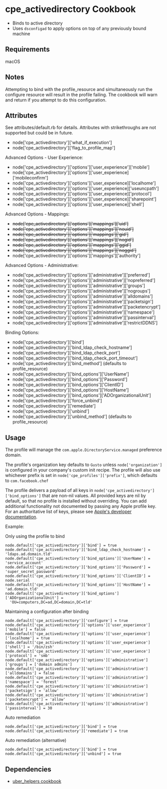 cpe_activedirectory Cookbook
=========================
- Binds to active directory
- Uses `dsconfigad` to apply options on top of any previously bound machine


Requirements
------------
macOS

Notes
------------
Attempting to bind with the profile_resource and simultaneously run the
configure resource will result in the profile failing. The cookbook
will warn and return if you attempt to do this configuration.

Attributes
----------
See attributes/default.rb for details. Attributes with strikethroughs are not
supported but could be in future.

* node['cpe_activedirectory']['what_if_execution']
* node['cpe_activedirectory']['flag_to_profile_map']

Advanced Options - User Experience:
* node['cpe_activedirectory']['options']['user_experience']['mobile']
* node['cpe_activedirectory']['options']['user_experience]['mobileconfirm']
* node['cpe_activedirectory']['options']['user_experience]['localhome']
* node['cpe_activedirectory']['options']['user_experience]['useuncpath']
* node['cpe_activedirectory']['options']['user_experience]['protocol']
* node['cpe_activedirectory']['options']['user_experience]['sharepoint']
* node['cpe_activedirectory']['options']['user_experience]['shell']

Advanced Options - Mappings:
* ~~node['cpe_activedirectory']['options']['mappings']['uid']~~
* ~~node['cpe_activedirectory']['options']['mappings']['nouid']~~
* ~~node['cpe_activedirectory']['options']['mappings']['gid']~~
* ~~node['cpe_activedirectory']['options']['mappings']['nogid']~~
* ~~node['cpe_activedirectory']['options']['mappings']['ggid']~~
* ~~node['cpe_activedirectory']['options']['mappings']['noggid']~~
* node['cpe_activedirectory']['options']['mappings']['authority']

Advanced Options - Administrative:
* node['cpe_activedirectory']['options']['administrative']['preferred']
* node['cpe_activedirectory']['options']['administrative']['nopreferred']
* node['cpe_activedirectory']['options']['administrative']['groups']
* node['cpe_activedirectory']['options']['administrative']['nogroups']
* node['cpe_activedirectory']['options']['administrative']['alldomains']
* node['cpe_activedirectory']['options']['administrative']['packetsign']
* node['cpe_activedirectory']['options']['administrative']['packetencrypt']
* node['cpe_activedirectory']['options']['administrative']['namespace']
* node['cpe_activedirectory']['options']['administrative']['passinterval']
* node['cpe_activedirectory']['options']['administrative']['restrictDDNS']

Binding Options:
* node['cpe_activedirectory']['bind']
* node['cpe_activedirectory']['bind_ldap_check_hostname']
* node['cpe_activedirectory']['bind_ldap_check_port']
* node['cpe_activedirectory']['bind_ldap_check_port_timeout']
* node['cpe_activedirectory']['bind_method'] (defaults to profile_resource)
* node['cpe_activedirectory']['bind_options']['UserName']
* node['cpe_activedirectory']['bind_options']['Password']
* node['cpe_activedirectory']['bind_options']['ClientID']
* node['cpe_activedirectory']['bind_options']['HostName']
* node['cpe_activedirectory']['bind_options']['ADOrganizationalUnit']
* node['cpe_activedirectory']['force_unbind']
* node['cpe_activedirectory']['remediate']
* node['cpe_activedirectory']['unbind']
* node['cpe_activedirectory']['unbind_method'] (defaults to profile_resource)

Usage
-----
The profile will manage the `com.apple.DirectoryService.managed` preference domain.

The profile's organization key defaults to `Gusto` unless `node['organization']` is
configured in your company's custom init recipe. The profile will also use
whichever prefix is set in `node['cpe_profiles']['prefix']`, which defaults to `com.facebook.chef`

The profile delivers a payload of all keys in `node['cpe_activedirectory']['bind_options']`
that are non-nil values.  All provided keys are nil by default, so that no profile is
installed without overriding. You can add additional functionality not documented by
passing any Apple profile key. For an authoritative list of keys,
please see [Apple's developer documentation](https://developer.apple.com/documentation/devicemanagement/directoryservice?language=objc).


Example:

Only using the profile to bind

```
node.default['cpe_activedirectory']['bind'] = true
node.default['cpe_activedirectory']['bind_ldap_check_hostname'] = 'ldaps.ad.domain.tld'
node.default['cpe_activedirectory']['bind_options']['UserName'] = 'service_account'
node.default['cpe_activedirectory']['bind_options']['Password'] = 'super_secret_password'
node.default['cpe_activedirectory']['bind_options']['ClientID'] = node.serial
node.default['cpe_activedirectory']['bind_options']['HostName'] = 'ad.domain.tld'
node.default['cpe_activedirectory']['bind_options']['ADOrganizationalUnit'] =
  'OU=computers,DC=ad,DC=domain,DC=tld'
```

Maintaining a configuration after binding

```
node.default['cpe_activedirectory']['configure'] = true
node.default['cpe_activedirectory']['options']['user_experience']['mobile'] = false
node.default['cpe_activedirectory']['options']['user_experience']['localhome'] = true
node.default['cpe_activedirectory']['options']['user_experience']['shell'] = '/bin/zsh'
node.default['cpe_activedirectory']['options']['user_experience']['protocol'] = 'smb'
node.default['cpe_activedirectory']['options']['administrative']['groups'] = ['domain admins']
node.default['cpe_activedirectory']['options']['administrative']['alldomains'] = false
node.default['cpe_activedirectory']['options']['administrative']['namespace'] = 'forest'
node.default['cpe_activedirectory']['options']['administrative']['packetsign'] = 'allow'
node.default['cpe_activedirectory']['options']['administrative']['packetencrypt'] = 'allow'
node.default['cpe_activedirectory']['options']['administrative']['passinterval'] = 30
```

Auto remediation

```
node.default['cpe_activedirectory']['bind'] = true
node.default['cpe_activedirectory']['remediate'] = true
```

Auto remediation (alternative)

```
node.default['cpe_activedirectory']['bind'] = true
node.default['cpe_activedirectory']['unbind'] = true
```

Dependencies
----------
* [uber_helpers cookbook](https://github.com/uber/cpe-chef-cookbooks)
